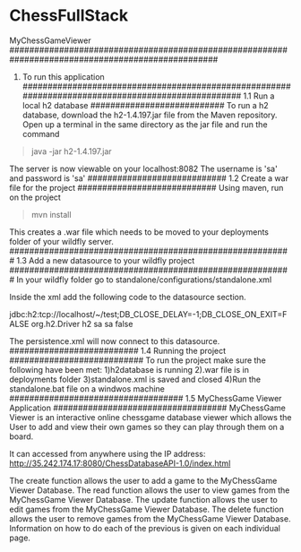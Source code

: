 # ChessFullStack

MyChessGameViewer
##################################################################################################
1. To run this application
##################################################################################################
1.1 Run a local h2 database
###########################
To run a h2 database, download the h2-1.4.197.jar file from the Maven repository.
Open up a terminal in the same directory as the jar file and run the command

> java -jar h2-1.4.197.jar

The server is now viewable on your localhost:8082
The username is 'sa' and password is 'sa'
############################
1.2 Create a war file for the project
############################
Using maven, run on the project

> mvn install

This creates a .war file which needs to be moved to your deployments folder of your wildfly server.
#########################################################
1.3 Add a new datasource to your wildfly project
#########################################################
In your wildfly folder go to standalone/configurations/standalone.xml

Inside the xml add the following code to the datasource section.

<datasource jta="true" jndi-name="java:jboss/datasources/MyApplicationDS" pool-name="MyApplicationDS" enabled="true" use-ccm="true">
    <connection-url>jdbc:h2:tcp://localhost/~/test;DB_CLOSE_DELAY=-1;DB_CLOSE_ON_EXIT=FALSE</connection-url> 
    <driver-class>org.h2.Driver</driver-class>
    <driver>h2</driver>
    <security>
        <user-name>sa</user-name>
        <password>sa</password>
    </security>
    <validation>
        <background-validation>false</background-validation>
    </validation> 
</datasource> 

The persistence.xml will now connect to this datasource.
##########################
1.4 Running the project
###########################
To run the project make sure the following have been met:
1)h2database is running
2).war file is in deployments folder
3)standalone.xml is saved and closed
4)Run the standalone.bat file on a windwos machine
###################################
1.5 MyChessGame Viewer Application
###################################
MyChessGame Viewer is an interactive online chessgame database viewer which 
allows the User to add and view their own games so they can play through them on a board.

It can accessed from anywhere using the IP address: http://35.242.174.17:8080/ChessDatabaseAPI-1.0/index.html

The create function allows the user to add a game to the MyChessGame Viewer Database.
The read function allows the user to view games from the MyChessGame Viewer Database.
The update function allows the user to edit games from the MyChessGame Viewer Database.
The delete function allows the user to remove games from the MyChessGame Viewer Database.
Information on how to do each of the previous is given on each individual page.
